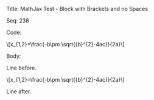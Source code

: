 Title:  MathJax Test  - Block with Brackets and no Spaces

Seq:    238

Code: 

\\[x_{1,2}=\frac{-b\pm \sqrt{{b}^{2}-4ac}}{2a}\\]


Body: 

Line before.

\\[x_{1,2}=\frac{-b\pm \sqrt{{b}^{2}-4ac}}{2a}\\]

Line after.

